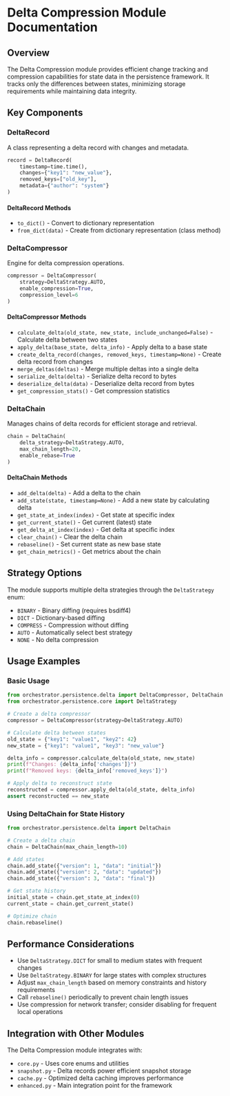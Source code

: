 # Delta Compression Module Documentation

## Overview

The Delta Compression module provides efficient change tracking and compression capabilities for state data in the persistence framework. It tracks only the differences between states, minimizing storage requirements while maintaining data integrity.

## Key Components

### DeltaRecord

A class representing a delta record with changes and metadata.

```python
record = DeltaRecord(
    timestamp=time.time(),
    changes={"key1": "new_value"},
    removed_keys=["old_key"],
    metadata={"author": "system"}
)
```

#### DeltaRecord Methods

- `to_dict()` - Convert to dictionary representation
- `from_dict(data)` - Create from dictionary representation (class method)

### DeltaCompressor

Engine for delta compression operations.

```python
compressor = DeltaCompressor(
    strategy=DeltaStrategy.AUTO,
    enable_compression=True,
    compression_level=6
)
```

#### DeltaCompressor Methods

- `calculate_delta(old_state, new_state, include_unchanged=False)` - Calculate delta between two states
- `apply_delta(base_state, delta_info)` - Apply delta to a base state
- `create_delta_record(changes, removed_keys, timestamp=None)` - Create delta record from changes
- `merge_deltas(deltas)` - Merge multiple deltas into a single delta
- `serialize_delta(delta)` - Serialize delta record to bytes
- `deserialize_delta(data)` - Deserialize delta record from bytes
- `get_compression_stats()` - Get compression statistics

### DeltaChain

Manages chains of delta records for efficient storage and retrieval.

```python
chain = DeltaChain(
    delta_strategy=DeltaStrategy.AUTO,
    max_chain_length=20,
    enable_rebase=True
)
```

#### DeltaChain Methods

- `add_delta(delta)` - Add a delta to the chain
- `add_state(state, timestamp=None)` - Add a new state by calculating delta
- `get_state_at_index(index)` - Get state at specific index
- `get_current_state()` - Get current (latest) state
- `get_delta_at_index(index)` - Get delta at specific index
- `clear_chain()` - Clear the delta chain
- `rebaseline()` - Set current state as new base state
- `get_chain_metrics()` - Get metrics about the chain

## Strategy Options

The module supports multiple delta strategies through the `DeltaStrategy` enum:

- `BINARY` - Binary diffing (requires bsdiff4)
- `DICT` - Dictionary-based diffing
- `COMPRESS` - Compression without diffing
- `AUTO` - Automatically select best strategy
- `NONE` - No delta compression

## Usage Examples

### Basic Usage

```python
from orchestrator.persistence.delta import DeltaCompressor, DeltaChain
from orchestrator.persistence.core import DeltaStrategy

# Create a delta compressor
compressor = DeltaCompressor(strategy=DeltaStrategy.AUTO)

# Calculate delta between states
old_state = {"key1": "value1", "key2": 42}
new_state = {"key1": "value1", "key3": "new_value"}

delta_info = compressor.calculate_delta(old_state, new_state)
print(f"Changes: {delta_info['changes']}")
print(f"Removed keys: {delta_info['removed_keys']}")

# Apply delta to reconstruct state
reconstructed = compressor.apply_delta(old_state, delta_info)
assert reconstructed == new_state
```

### Using DeltaChain for State History

```python
from orchestrator.persistence.delta import DeltaChain

# Create a delta chain
chain = DeltaChain(max_chain_length=10)

# Add states
chain.add_state({"version": 1, "data": "initial"})
chain.add_state({"version": 2, "data": "updated"})
chain.add_state({"version": 3, "data": "final"})

# Get state history
initial_state = chain.get_state_at_index(0)
current_state = chain.get_current_state()

# Optimize chain
chain.rebaseline()
```

## Performance Considerations

- Use `DeltaStrategy.DICT` for small to medium states with frequent changes
- Use `DeltaStrategy.BINARY` for large states with complex structures
- Adjust `max_chain_length` based on memory constraints and history requirements
- Call `rebaseline()` periodically to prevent chain length issues
- Use compression for network transfer; consider disabling for frequent local operations

## Integration with Other Modules

The Delta Compression module integrates with:

- `core.py` - Uses core enums and utilities
- `snapshot.py` - Delta records power efficient snapshot storage
- `cache.py` - Optimized delta caching improves performance
- `enhanced.py` - Main integration point for the framework
